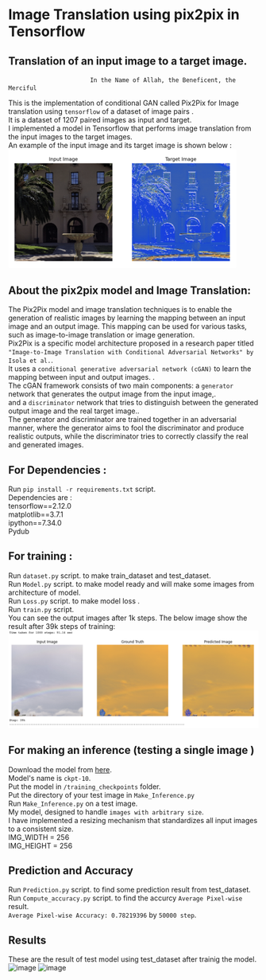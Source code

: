 # Image Translation using pix2pix in Tensorflow
## Translation of an input image to a target image.

                                                
                           In the Name of Allah, the Beneficent, the Merciful

This is the implementation of conditional GAN called Pix2Pix for Image translation using ```tensorflow``` of a dataset of image pairs . </br>
It is a dataset of 1207 paired images as input and target.</br>
I implemented a model in Tensorflow that performs image translation from the input images to the target images. </br>
An example of the input image and its target image is shown below : </br>
<img width="459" alt="image" src="https://github.com/afshari-maryam/Image-Translation-Pix2Pix/blob/main/Example_pair_2.png">
## About the pix2pix model and Image Translation: 
The Pix2Pix model and image translation techniques is to enable the generation of realistic images by learning the mapping between an input image and an output image. This mapping can be used for various tasks, such as image-to-image translation or image generation.</br>
Pix2Pix is a specific model architecture proposed in a research paper titled ``` "Image-to-Image Translation with Conditional Adversarial Networks" by Isola et al. ```. </br>
It uses a ```conditional generative adversarial network (cGAN)``` to learn the mapping between input and output images. .</br>
The cGAN framework consists of two main components: a ```generator``` network that generates the output image from the input image,.</br>
and a ```discriminator``` network that tries to distinguish between the generated output image and the real target image..</br>
The generator and discriminator are trained together in an adversarial manner, where the generator aims to fool the discriminator and produce realistic outputs, while the discriminator tries to correctly classify the real and generated images.</br>


## For Dependencies : 
Run  ``` pip install -r requirements.txt ``` script. <br /> 
Dependencies are : <br />
tensorflow==2.12.0 <br />
matplotlib==3.7.1 <br />
ipython==7.34.0 <br />
Pydub <br />

## For training : 
Run  ``` dataset.py ``` script. to make train_dataset and test_dataset. <br /> 
Run  ``` Model.py ``` script. to make model ready and will make some images from architecture of model. <br /> 
Run  ``` Loss.py ``` script. to make model loss . <br /> 
Run  ``` train.py ``` script. <br /> 
You can see the output images after 1k steps. The below image show the result after 39k steps of training:
![image](https://github.com/afshari-maryam/Image-Translation-Pix2Pix/blob/main/training_result.png)

## For making an inference (testing a single image )
Download the model from [here](https://drive.google.com/file/d/1BXT2ceCg9z38RCMmuTHPvB3Z7noFHjO7/view?usp=sharing).<br />
Model's name is ```ckpt-10```. <br />
Put the model in ``` /training_checkpoints ``` folder.<br />
Put the directory of your test image in ``` Make_Inference.py ```<br />
Run  ``` Make_Inference.py ``` on a test image.<br />
My model, designed to handle ```images with arbitrary size```.<br />
I have implemented a resizing mechanism that standardizes all input images to a consistent size.<br />
IMG_WIDTH = 256<br />
IMG_HEIGHT = 256<br />


## Prediction and Accuracy 
Run  ``` Prediction.py ``` script. to find some prediction result from test_dataset. <br /> 
Run  ``` Compute_accuracy.py ``` script. to find the accurcy ```Average Pixel-wise``` result. <br /> 
```Average Pixel-wise Accuracy: 0.78219396``` by ```50000 step```. <br /> 

## Results
These are the result of test model using test_dataset after trainig the model.
![image](https://github.com/afshari-maryam/Image-Translation-Pix2Pix/blob/main/pred_results/run%3A%203.png)
![image](https://github.com/afshari-maryam/Image-Translation-Pix2Pix/blob/main/pred_results/run%3A%205.png)


